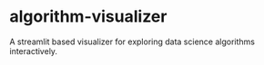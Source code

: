 # algorithm-visualizer
A streamlit based visualizer for exploring data science algorithms interactively.
